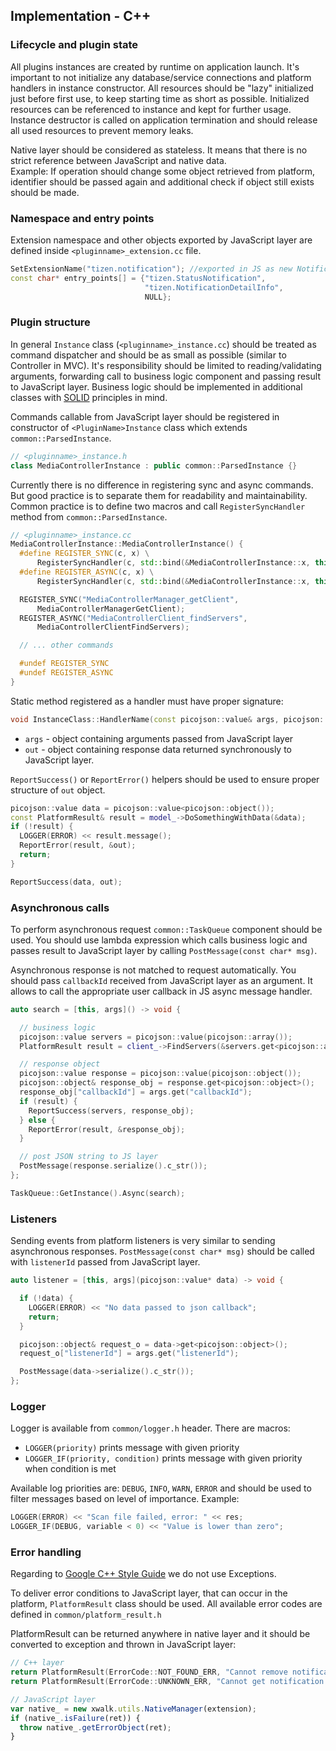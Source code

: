 ## Implementation - C++

### Lifecycle and plugin state

All plugins instances are created by runtime on application launch.
It's important to not initialize any database/service connections and platform
handlers in instance constructor. All resources should be "lazy" initialized
just before first use, to keep starting time as short as possible.
Initialized resources can be referenced to instance and kept for further usage.
Instance destructor is called on application termination and should release all
used resources to prevent memory leaks.

Native layer should be considered as stateless. It means that there is
no strict reference between JavaScript and native data.<br>
Example: If operation should change some object retrieved from platform,
identifier should be passed again and additional check if object still exists
should be made.

### Namespace and entry points

Extension namespace and other objects exported by JavaScript layer are defined
inside ```<pluginname>_extension.cc``` file.

```cpp
SetExtensionName("tizen.notification"); //exported in JS as new NotificationManager();
const char* entry_points[] = {"tizen.StatusNotification",
                              "tizen.NotificationDetailInfo",
                              NULL};
```

### Plugin structure

In general ```Instance``` class (```<pluginname>_instance.cc```) should be
treated as command dispatcher and should be as small as possible (similar to Controller in MVC).
It's responsibility should be limited to reading/validating arguments,
forwarding call to business logic component and passing result to JavaScript layer.
Business logic should be implemented in additional classes with
[SOLID][1] principles in mind.

Commands callable from JavaScript layer should be registered in constructor of
```<PluginName>Instance``` class which extends ```common::ParsedInstance```.

```cpp
// <pluginname>_instance.h
class MediaControllerInstance : public common::ParsedInstance {}
```

Currently there is no difference in registering sync and async commands.
But good practice is to separate them for readability and maintainability.
Common practice is to define two macros and call ```RegisterSyncHandler```
method from ```common::ParsedInstance```.

```cpp
// <pluginname>_instance.cc
MediaControllerInstance::MediaControllerInstance() {
  #define REGISTER_SYNC(c, x) \
      RegisterSyncHandler(c, std::bind(&MediaControllerInstance::x, this, _1, _2));
  #define REGISTER_ASYNC(c, x) \
      RegisterSyncHandler(c, std::bind(&MediaControllerInstance::x, this, _1, _2));

  REGISTER_SYNC("MediaControllerManager_getClient",
      MediaControllerManagerGetClient);
  REGISTER_ASYNC("MediaControllerClient_findServers",
      MediaControllerClientFindServers);

  // ... other commands

  #undef REGISTER_SYNC
  #undef REGISTER_ASYNC
}
```

Static method registered as a handler must have proper signature:
```cpp
void InstanceClass::HandlerName(const picojson::value& args, picojson::object& out);
```

- ```args``` - object containing arguments passed from JavaScript layer
- ```out``` - object containing response data returned synchronously to JavaScript
  layer.

```ReportSuccess()``` or ```ReportError()``` helpers should be used to ensure
proper structure of ```out``` object.

```cpp
picojson::value data = picojson::value<picojson::object());
const PlatformResult& result = model_->DoSomethingWithData(&data);
if (!result) {
  LOGGER(ERROR) << result.message();
  ReportError(result, &out);
  return;
}

ReportSuccess(data, out);
```

### Asynchronous calls

To perform asynchronous request ```common::TaskQueue``` component should be used.
You should use lambda expression which calls business logic and passes result to
JavaScript layer by calling ```PostMessage(const char* msg)```.

Asynchronous response is not matched to request automatically. You should pass
```callbackId``` received from JavaScript layer as an argument. It allows to
call the appropriate user callback in JS async message handler.

```cpp
auto search = [this, args]() -> void {

  // business logic
  picojson::value servers = picojson::value(picojson::array());
  PlatformResult result = client_->FindServers(&servers.get<picojson::array>());

  // response object
  picojson::value response = picojson::value(picojson::object());
  picojson::object& response_obj = response.get<picojson::object>();
  response_obj["callbackId"] = args.get("callbackId");
  if (result) {
    ReportSuccess(servers, response_obj);
  } else {
    ReportError(result, &response_obj);
  }

  // post JSON string to JS layer
  PostMessage(response.serialize().c_str());
};

TaskQueue::GetInstance().Async(search);
```

### Listeners

Sending events from platform listeners is very similar to sending asynchronous
responses. ```PostMessage(const char* msg)``` should be called with ```listenerId```
passed from JavaScript layer.

```cpp
auto listener = [this, args](picojson::value* data) -> void {

  if (!data) {
    LOGGER(ERROR) << "No data passed to json callback";
    return;
  }

  picojson::object& request_o = data->get<picojson::object>();
  request_o["listenerId"] = args.get("listenerId");

  PostMessage(data->serialize().c_str());
};
```

### Logger

Logger is available from ```common/logger.h``` header. There are macros:
* ```LOGGER(priority)``` prints message with given priority
* ```LOGGER_IF(priority, condition)``` prints message with given priority when condition is met

Available log priorities are: ```DEBUG```, ```INFO```, ```WARN```, ```ERROR```
and should be used to filter messages based on level of importance. Example:

```cpp
LOGGER(ERROR) << "Scan file failed, error: " << res;
LOGGER_IF(DEBUG, variable < 0) << "Value is lower than zero";
```

### Error handling

Regarding to [Google C++ Style Guide][2] we do not use Exceptions.

To deliver error conditions to JavaScript layer, that can occur in the platform,
```PlatformResult``` class should be used. All available error codes are defined
in ```common/platform_result.h```

PlatformResult can be returned anywhere in native layer and it should be
converted to exception and thrown in JavaScript layer:

```cpp
// C++ layer
return PlatformResult(ErrorCode::NOT_FOUND_ERR, "Cannot remove notification error");
return PlatformResult(ErrorCode::UNKNOWN_ERR, "Cannot get notification id error");
```

```js
// JavaScript layer
var native_ = new xwalk.utils.NativeManager(extension);
if (native_.isFailure(ret)) {
  throw native_.getErrorObject(ret);
}
```

  [1]: http://en.wikipedia.org/wiki/SOLID_(object-oriented_design)
  [2]: http://google-styleguide.googlecode.com/svn/trunk/cppguide.html#Exceptions
